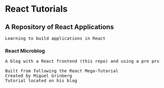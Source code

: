 # React Tutorials


## A Repository of React Applications
<pre>
Learning to build applications in React
</pre>

### React Microblog
<pre>
A blog with a React frontend (this repo) and using a pre provided backend (built with flask).

Built from following the React Mega-Tutorial
Created by Miguel Grinberg
Tutorial located on his <a src="https://blog.miguelgrinberg.com/post/introducing-the-react-mega-tutorial">blog</a>
</pre>
